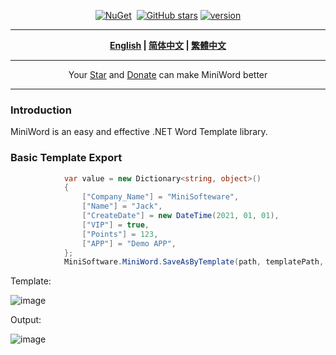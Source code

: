 <div align="center">
<p><a href="https://www.nuget.org/packages/MiniWord"><img src="https://img.shields.io/nuget/v/MiniWord.svg" alt="NuGet"></a>  <a href="https://www.nuget.org/packages/MiniWord"><img src="https://img.shields.io/nuget/dt/MiniWord.svg" alt=""></a>  
<a href="https://github.com/mini-software/MiniWord" rel="nofollow"><img src="https://img.shields.io/github/stars/mini-software/MiniWord?logo=github" alt="GitHub stars"></a> 
<a href="https://www.nuget.org/packages/MiniWord"><img src="https://img.shields.io/badge/.NET-%3E%3D%204.5-red.svg" alt="version"></a>
</p>
</div>


---

<div align="center">
<p><strong><a href="README.md">English</a> | <a href="README.zh-CN.md">简体中文</a> | <a href="README.zh-Hant.md">繁體中文</a></strong></p>
</div>

---

<div align="center">
 Your <a href="https://github.com/mini-software/MiniWord">Star</a> and <a href="https://miniexcel.github.io">Donate</a> can make MiniWord better 
</div>

---


### Introduction

MiniWord is an easy and effective .NET Word Template library.

### Basic Template Export

```csharp
			var value = new Dictionary<string, object>()
			{
				["Company_Name"] = "MiniSofteware",
				["Name"] = "Jack",
				["CreateDate"] = new DateTime(2021, 01, 01),
				["VIP"] = true,
				["Points"] = 123,
				["APP"] = "Demo APP",
			};
			MiniSoftware.MiniWord.SaveAsByTemplate(path, templatePath, value);
```

Template:

![image](https://user-images.githubusercontent.com/12729184/189614577-ac22d47c-30d5-4db5-9299-09f07211f1bf.png)

Output:

![image](https://user-images.githubusercontent.com/12729184/189612248-dd9381de-bbb8-4c72-adec-ac8982f60f96.png)